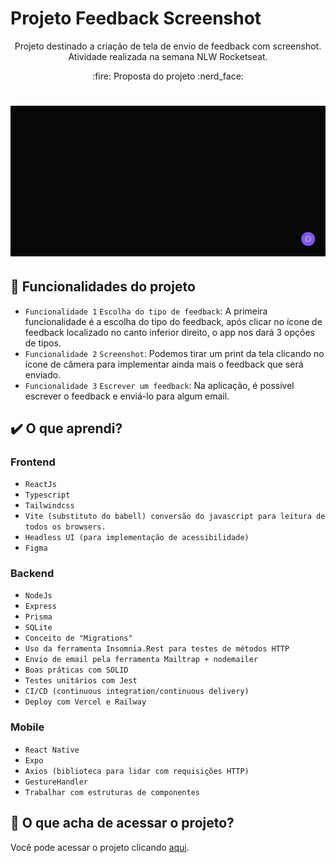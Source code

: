 # Projeto Feedback Screenshot
<p align="center"> Projeto destinado a criação de tela de envio de feedback com screenshot. Atividade realizada na semana NLW Rocketseat.
</p>

 <p align="center"> 
 :fire: Proposta do projeto :nerd_face:
</p>

 <h1 align="center"> 
  <img alt="Tela de feedback sendo processada com envio" title="#tela de feedback" src="./img/feedback.gif" />
</h1>

## 🔨 Funcionalidades do projeto

- `Funcionalidade 1` `Escolha do tipo de feedback`: A primeira funcionalidade é a escolha do tipo do feedback, após clicar no ícone de feedback localizado no canto inferior direito, o app nos dará 3 opções de tipos.
- `Funcionalidade 2` `Screenshot`: Podemos tirar um print da tela clicando no ícone de câmera para implementar ainda mais o feedback que será enviado.
- `Funcionalidade 3` `Escrever um feedback`: Na aplicação, é possível escrever o feedback e enviá-lo para algum email.

## ✔️ O que aprendi?

### Frontend
- ``ReactJs``
- ``Typescript``
- ``Tailwindcss``
- ``Vite (substituto do babell) conversão do javascript para leitura de todos os browsers.``
- ``Headless UI (para implementação de acessibilidade)``
- ``Figma``

### Backend
- ``NodeJs``
- ``Express``
- ``Prisma``
- ``SQLite``
- ``Conceito de "Migrations"``
- ``Uso da ferramenta Insomnia.Rest para testes de métodos HTTP``
- ``Envio de email pela ferramenta Mailtrap + nodemailer``
- ``Boas práticas com SOLID``
- ``Testes unitários com Jest``
- ``CI/CD (continuous integration/continuous delivery)``
- ``Deploy com Vercel e Railway``

### Mobile
- ``React Native``
- ``Expo``
- ``Axios (biblioteca para lidar com requisições HTTP)``
- ``GestureHandler``
- ``Trabalhar com estruturas de componentes``

## 📁 O que acha de acessar o projeto? 
Você pode acessar o projeto clicando [aqui](https://feedback-screenshot-web.vercel.app/).